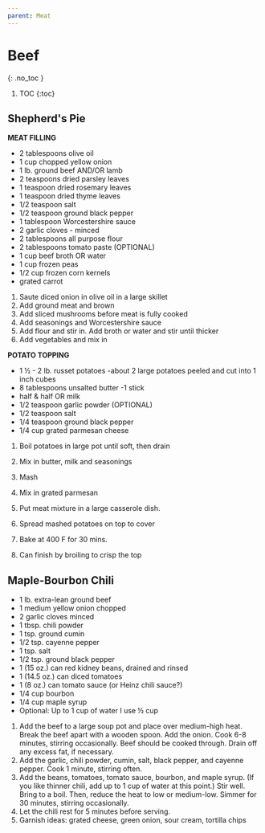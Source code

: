 ```yaml
---
parent: Meat
---
```


# Beef
{: .no_toc }

1. TOC
{:toc}

## Shepherd's Pie

**MEAT FILLING**
* 2 tablespoons olive oil
* 1 cup chopped yellow onion
* 1 lb. ground beef AND/OR lamb
* 2 teaspoons dried parsley leaves
* 1 teaspoon dried rosemary leaves
* 1 teaspoon dried thyme leaves
* 1/2 teaspoon salt
* 1/2 teaspoon ground black pepper
* 1 tablespoon Worcestershire sauce
* 2 garlic cloves - minced
* 2 tablespoons all purpose flour
* 2 tablespoons tomato paste (OPTIONAL)
* 1 cup beef broth OR water
* 1 cup frozen peas
* 1/2 cup frozen corn kernels
* grated carrot

1. Saute diced onion in olive oil in a large skillet
2. Add ground meat and brown
3. Add sliced mushrooms before meat is fully cooked
4. Add seasonings and Worcestershire sauce
5. Add flour and stir in.  Add broth or water and stir until thicker
6. Add vegetables and mix in

**POTATO TOPPING**
* 1 ½ - 2 lb. russet potatoes -about 2 large potatoes peeled and cut into 1 inch cubes
* 8 tablespoons unsalted butter -1 stick
* half & half OR milk
* 1/2 teaspoon garlic powder (OPTIONAL)
* 1/2 teaspoon salt
* 1/4 teaspoon ground black pepper
* 1/4 cup grated parmesan cheese

1. Boil potatoes in large pot until soft, then drain
2. Mix in butter, milk and seasonings
3. Mash
4. Mix in grated parmesan

1. Put meat mixture in a large casserole dish.  
1. Spread mashed potatoes on top to cover
2. Bake at 400 F for 30 mins.
3. Can finish by broiling to crisp the top

## Maple-Bourbon Chili

* 1 lb. extra-lean ground beef
* 1 medium yellow onion chopped
* 2 garlic cloves minced
* 1 tbsp. chili powder
* 1 tsp. ground cumin
* 1/2 tsp. cayenne pepper
* 1 tsp. salt
* 1/2 tsp. ground black pepper
* 1 (15 oz.) can red kidney beans, drained and rinsed
* 1 (14.5 oz.) can diced tomatoes
* 1 (8 oz.) can tomato sauce (or Heinz chili sauce?)
* 1/4 cup bourbon
* 1/4 cup maple syrup
* Optional: Up to 1 cup of water I use ½ cup

1. Add the beef to a large soup pot and place over medium-high heat. Break the beef apart with a wooden spoon. Add the onion. Cook 6-8 minutes, stirring occasionally. Beef should be cooked through. Drain off any excess fat, if necessary.
1. Add the garlic, chili powder, cumin, salt, black pepper, and cayenne pepper. Cook 1 minute, stirring often.
1. Add the beans, tomatoes, tomato sauce, bourbon, and maple syrup. (If you like thinner chili, add up to 1 cup of water at this point.) Stir well. Bring to a boil. Then, reduce the heat to low or medium-low. Simmer for 30 minutes, stirring occasionally.
1. Let the chili rest for 5 minutes before serving.
2. Garnish ideas: grated cheese, green onion, sour cream, tortilla chips



